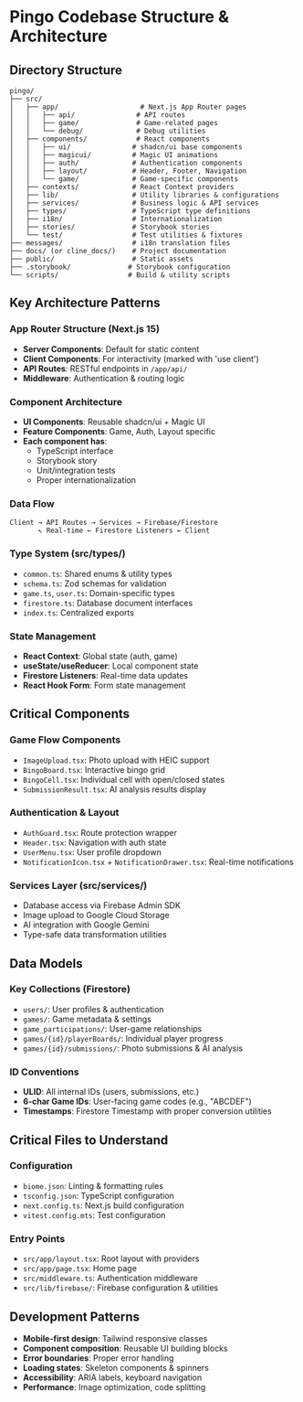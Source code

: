 # Pingo Codebase Structure & Architecture

## Directory Structure

```plain
pingo/
├── src/
│   ├── app/                    # Next.js App Router pages
│   │   ├── api/               # API routes
│   │   ├── game/              # Game-related pages
│   │   └── debug/             # Debug utilities
│   ├── components/            # React components
│   │   ├── ui/               # shadcn/ui base components
│   │   ├── magicui/          # Magic UI animations
│   │   ├── auth/             # Authentication components
│   │   ├── layout/           # Header, Footer, Navigation
│   │   └── game/             # Game-specific components
│   ├── contexts/             # React Context providers
│   ├── lib/                  # Utility libraries & configurations
│   ├── services/             # Business logic & API services
│   ├── types/                # TypeScript type definitions
│   ├── i18n/                 # Internationalization
│   ├── stories/              # Storybook stories
│   └── test/                 # Test utilities & fixtures
├── messages/                 # i18n translation files
├── docs/ (or cline_docs/)    # Project documentation
├── public/                   # Static assets
├── .storybook/              # Storybook configuration
└── scripts/                 # Build & utility scripts
```

## Key Architecture Patterns

### App Router Structure (Next.js 15)

- **Server Components**: Default for static content
- **Client Components**: For interactivity (marked with 'use client')
- **API Routes**: RESTful endpoints in `/app/api/`
- **Middleware**: Authentication & routing logic

### Component Architecture

- **UI Components**: Reusable shadcn/ui + Magic UI
- **Feature Components**: Game, Auth, Layout specific
- **Each component has**:
  - TypeScript interface
  - Storybook story
  - Unit/integration tests
  - Proper internationalization

### Data Flow

```plain
Client → API Routes → Services → Firebase/Firestore
       ↖ Real-time ← Firestore Listeners ← Client
```

### Type System (src/types/)

- `common.ts`: Shared enums & utility types
- `schema.ts`: Zod schemas for validation
- `game.ts`, `user.ts`: Domain-specific types
- `firestore.ts`: Database document interfaces
- `index.ts`: Centralized exports

### State Management

- **React Context**: Global state (auth, game)
- **useState/useReducer**: Local component state
- **Firestore Listeners**: Real-time data updates
- **React Hook Form**: Form state management

## Critical Components

### Game Flow Components

- `ImageUpload.tsx`: Photo upload with HEIC support
- `BingoBoard.tsx`: Interactive bingo grid
- `BingoCell.tsx`: Individual cell with open/closed states
- `SubmissionResult.tsx`: AI analysis results display

### Authentication & Layout

- `AuthGuard.tsx`: Route protection wrapper
- `Header.tsx`: Navigation with auth state
- `UserMenu.tsx`: User profile dropdown
- `NotificationIcon.tsx` + `NotificationDrawer.tsx`: Real-time notifications

### Services Layer (src/services/)

- Database access via Firebase Admin SDK
- Image upload to Google Cloud Storage
- AI integration with Google Gemini
- Type-safe data transformation utilities

## Data Models

### Key Collections (Firestore)

- `users/`: User profiles & authentication
- `games/`: Game metadata & settings
- `game_participations/`: User-game relationships
- `games/{id}/playerBoards/`: Individual player progress
- `games/{id}/submissions/`: Photo submissions & AI analysis

### ID Conventions

- **ULID**: All internal IDs (users, submissions, etc.)
- **6-char Game IDs**: User-facing game codes (e.g., "ABCDEF")
- **Timestamps**: Firestore Timestamp with proper conversion utilities

## Critical Files to Understand

### Configuration

- `biome.json`: Linting & formatting rules
- `tsconfig.json`: TypeScript configuration
- `next.config.ts`: Next.js build configuration
- `vitest.config.mts`: Test configuration

### Entry Points

- `src/app/layout.tsx`: Root layout with providers
- `src/app/page.tsx`: Home page
- `src/middleware.ts`: Authentication middleware
- `src/lib/firebase/`: Firebase configuration & utilities

## Development Patterns

- **Mobile-first design**: Tailwind responsive classes
- **Component composition**: Reusable UI building blocks
- **Error boundaries**: Proper error handling
- **Loading states**: Skeleton components & spinners
- **Accessibility**: ARIA labels, keyboard navigation
- **Performance**: Image optimization, code splitting
